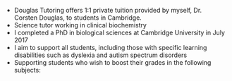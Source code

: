 
<div id="main" class="container" role="main">
		<ul>
			<li>Douglas Tutoring offers 1:1 private tuition provided by myself, Dr. Corsten Douglas, to students in Cambridge.</li>
			<li>Science tutor working in clinical biochemistry</li>
			<li>I completed a PhD in biological sciences at Cambridge University in July 2017</li>
			<li>I aim to support all students, including those with specific learning disabilities such as dyslexia and autism spectrum disorders</li>
			<li>Supporting students who wish to boost their grades in the following subjects:</li>
		</ul>
</div>



